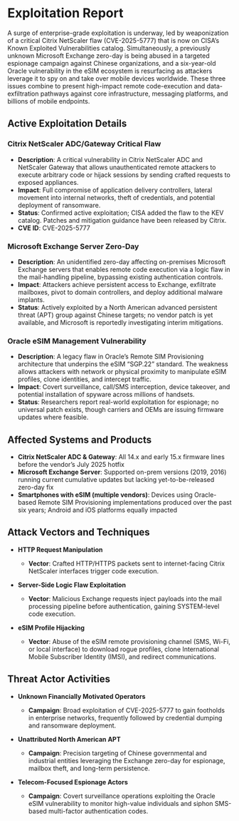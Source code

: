 # Exploitation Report

A surge of enterprise-grade exploitation is underway, led by weaponization of a critical Citrix NetScaler flaw (CVE-2025-5777) that is now on CISA’s Known Exploited Vulnerabilities catalog. Simultaneously, a previously unknown Microsoft Exchange zero-day is being abused in a targeted espionage campaign against Chinese organizations, and a six-year-old Oracle vulnerability in the eSIM ecosystem is resurfacing as attackers leverage it to spy on and take over mobile devices worldwide. These three issues combine to present high-impact remote code-execution and data-exfiltration pathways against core infrastructure, messaging platforms, and billions of mobile endpoints.

## Active Exploitation Details

### Citrix NetScaler ADC/Gateway Critical Flaw
- **Description**: A critical vulnerability in Citrix NetScaler ADC and NetScaler Gateway that allows unauthenticated remote attackers to execute arbitrary code or hijack sessions by sending crafted requests to exposed appliances.  
- **Impact**: Full compromise of application delivery controllers, lateral movement into internal networks, theft of credentials, and potential deployment of ransomware.  
- **Status**: Confirmed active exploitation; CISA added the flaw to the KEV catalog. Patches and mitigation guidance have been released by Citrix.  
- **CVE ID**: CVE-2025-5777  

### Microsoft Exchange Server Zero-Day
- **Description**: An unidentified zero-day affecting on-premises Microsoft Exchange servers that enables remote code execution via a logic flaw in the mail-handling pipeline, bypassing existing authentication controls.  
- **Impact**: Attackers achieve persistent access to Exchange, exfiltrate mailboxes, pivot to domain controllers, and deploy additional malware implants.  
- **Status**: Actively exploited by a North American advanced persistent threat (APT) group against Chinese targets; no vendor patch is yet available, and Microsoft is reportedly investigating interim mitigations.

### Oracle eSIM Management Vulnerability
- **Description**: A legacy flaw in Oracle’s Remote SIM Provisioning architecture that underpins the eSIM “SGP.22” standard. The weakness allows attackers with network or physical proximity to manipulate eSIM profiles, clone identities, and intercept traffic.  
- **Impact**: Covert surveillance, call/SMS interception, device takeover, and potential installation of spyware across millions of handsets.  
- **Status**: Researchers report real-world exploitation for espionage; no universal patch exists, though carriers and OEMs are issuing firmware updates where feasible.

## Affected Systems and Products

- **Citrix NetScaler ADC & Gateway**: All 14.x and early 15.x firmware lines before the vendor’s July 2025 hotfix  
- **Microsoft Exchange Server**: Supported on-prem versions (2019, 2016) running current cumulative updates but lacking yet-to-be-released zero-day fix  
- **Smartphones with eSIM (multiple vendors)**: Devices using Oracle-based Remote SIM Provisioning implementations produced over the past six years; Android and iOS platforms equally impacted

## Attack Vectors and Techniques

- **HTTP Request Manipulation**  
  - **Vector**: Crafted HTTP/HTTPS packets sent to internet-facing Citrix NetScaler interfaces trigger code execution.  

- **Server-Side Logic Flaw Exploitation**  
  - **Vector**: Malicious Exchange requests inject payloads into the mail processing pipeline before authentication, gaining SYSTEM-level code execution.  

- **eSIM Profile Hijacking**  
  - **Vector**: Abuse of the eSIM remote provisioning channel (SMS, Wi-Fi, or local interface) to download rogue profiles, clone International Mobile Subscriber Identity (IMSI), and redirect communications.

## Threat Actor Activities

- **Unknown Financially Motivated Operators**  
  - **Campaign**: Broad exploitation of CVE-2025-5777 to gain footholds in enterprise networks, frequently followed by credential dumping and ransomware deployment.  

- **Unattributed North American APT**  
  - **Campaign**: Precision targeting of Chinese governmental and industrial entities leveraging the Exchange zero-day for espionage, mailbox theft, and long-term persistence.  

- **Telecom-Focused Espionage Actors**  
  - **Campaign**: Covert surveillance operations exploiting the Oracle eSIM vulnerability to monitor high-value individuals and siphon SMS-based multi-factor authentication codes.